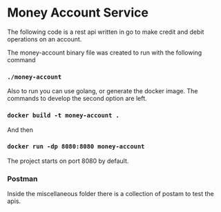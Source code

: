 # Money Account Service

The following code is a rest api written in go to make credit and debit operations on an account.

The money-account binary file was created to run with the following command

### `./money-account`

Also to run you can use golang, or generate the docker image. The commands to develop the second option are left.

### `docker build -t money-account .`

And then

### `docker run -dp 8080:8080 money-account`

The project starts on port 8080 by default.

### Postman

Inside the miscellaneous folder there is a collection of postam to test the apis.


